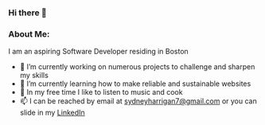 ### Hi there 👋


### About Me:

I am an aspiring Software Developer residing in Boston 
<!--
**SydneyGH/SydneyGH** is a ✨ _special_ ✨ repository because its `README.md` (this file) appears on your GitHub profile.
-->
- 🔭 I’m currently working on numerous projects to challenge and sharpen my skills 
- 🌱 I’m currently learning how to make reliable and sustainable websites
- 👯 In my free time I like to listen to music and cook
- 📫 I can be reached by email at sydneyharrigan7@gmail.com or you can slide in my [LinkedIn](https://www.linkedin.com/in/sydney-harrigan/)
<!-- - ⚡  Fun fact: ...
-->

